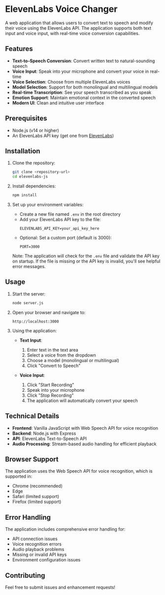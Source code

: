 # ElevenLabs Voice Changer

A web application that allows users to convert text to speech and modify their voice using the ElevenLabs API. The application supports both text input and voice input, with real-time voice conversion capabilities.

## Features

- **Text-to-Speech Conversion**: Convert written text to natural-sounding speech
- **Voice Input**: Speak into your microphone and convert your voice in real-time
- **Voice Selection**: Choose from multiple ElevenLabs voices
- **Model Selection**: Support for both monolingual and multilingual models
- **Real-time Transcription**: See your speech transcribed as you speak
- **Emotion Support**: Maintain emotional context in the converted speech
- **Modern UI**: Clean and intuitive user interface

## Prerequisites

- Node.js (v14 or higher)
- An ElevenLabs API key (get one from [ElevenLabs](https://elevenlabs.io))

## Installation

1. Clone the repository:
   ```bash
   git clone <repository-url>
   cd elevenlabs-js
   ```

2. Install dependencies:
   ```bash
   npm install
   ```

3. Set up your environment variables:
   - Create a new file named `.env` in the root directory
   - Add your ElevenLabs API key to the file:
     ```
     ELEVENLABS_API_KEY=your_api_key_here
     ```
   - Optional: Set a custom port (default is 3000):
     ```
     PORT=3000
     ```

   Note: The application will check for the `.env` file and validate the API key on startup. If the file is missing or the API key is invalid, you'll see helpful error messages.

## Usage

1. Start the server:
   ```bash
   node server.js
   ```

2. Open your browser and navigate to:
   ```
   http://localhost:3000
   ```

3. Using the application:
   - **Text Input**:
     1. Enter text in the text area
     2. Select a voice from the dropdown
     3. Choose a model (monolingual or multilingual)
     4. Click "Convert to Speech"

   - **Voice Input**:
     1. Click "Start Recording"
     2. Speak into your microphone
     3. Click "Stop Recording"
     4. The application will automatically convert your speech

## Technical Details

- **Frontend**: Vanilla JavaScript with Web Speech API for voice recognition
- **Backend**: Node.js with Express
- **API**: ElevenLabs Text-to-Speech API
- **Audio Processing**: Stream-based audio handling for efficient playback

## Browser Support

The application uses the Web Speech API for voice recognition, which is supported in:
- Chrome (recommended)
- Edge
- Safari (limited support)
- Firefox (limited support)

## Error Handling

The application includes comprehensive error handling for:
- API connection issues
- Voice recognition errors
- Audio playback problems
- Missing or invalid API keys
- Environment configuration issues

## Contributing

Feel free to submit issues and enhancement requests!
